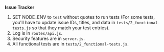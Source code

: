 **Issue Tracker**

1) SET NODE_ENV to `test` without quotes to run tests (For some tests, you'll have to update issue IDs, titles, and data in `tests/2_functional-tests.js` so that they match your test entries).
2) Log is in `routes/api.js`.
3) Security features are in `server.js`.
4) All functional tests are in `tests/2_functional-tests.js`.